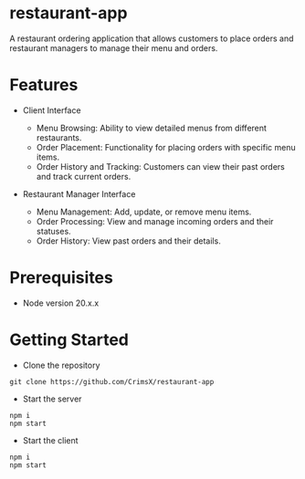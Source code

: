 # restaurant-app
A restaurant ordering application that allows customers to place orders and restaurant managers to manage their menu and orders.

# Features
- Client Interface
  - Menu Browsing: Ability to view detailed menus from different restaurants.
  - Order Placement: Functionality for placing orders with specific menu items.
  - Order History and Tracking: Customers can view their past orders and track current orders.

- Restaurant Manager Interface
  - Menu Management: Add, update, or remove menu items.
  - Order Processing: View and manage incoming orders and their statuses.
  - Order History: View past orders and their details.

# Prerequisites
- Node version 20.x.x

# Getting Started
- Clone the repository
```shell
git clone https://github.com/CrimsX/restaurant-app
```

- Start the server
```shell
npm i
npm start
```

- Start the client
```shell
npm i
npm start
```
